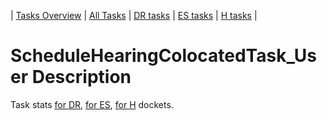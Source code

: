 | [Tasks Overview](../tasks-overview.md) | [All Tasks](../alltasks.md) | [DR tasks](../docket-DR/tasklist.md) | [ES tasks](../docket-ES/tasklist.md) | [H tasks](../docket-H/tasklist.md) |

# ScheduleHearingColocatedTask_User Description

Task stats [for DR](../docket-DR/ScheduleHearingColocatedTask_User.md), [for ES](../docket-ES/ScheduleHearingColocatedTask_User.md), [for H](../docket-H/ScheduleHearingColocatedTask_User.md) dockets.

